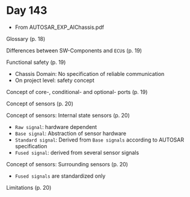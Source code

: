 # Day 143

* From AUTOSAR\_EXP\_AIChassis.pdf

Glossary (p. 18)

Differences between SW-Components and `ECU`s (p. 19)

Functional safety (p. 19)
* Chassis Domain: No specification of reliable communication
* On project level: safety concept

Concept of core-, conditional- and optional- ports (p. 19)

Concept of sensors (p. 20)

Concept of sensors: Internal state sensors (p. 20)
* `Raw signal`: hardware dependent
* `Base signal`: Abstraction of sensor hardware
* `Standard signal`: Derived from `Base signals` according to AUTOSAR specification
* `Fused signal`: derived from several sensor signals

Concept of sensors: Surrounding sensors (p. 20)
* `Fused signals` are standardized only

Limitations (p. 20)
